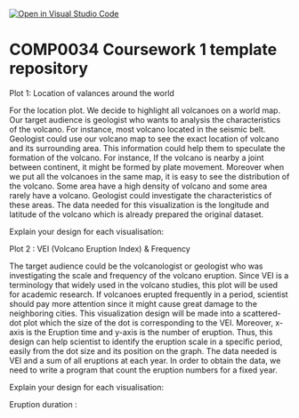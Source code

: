 [![Open in Visual Studio Code](https://classroom.github.com/assets/open-in-vscode-f059dc9a6f8d3a56e377f745f24479a46679e63a5d9fe6f495e02850cd0d8118.svg)](https://classroom.github.com/online_ide?assignment_repo_id=6689081&assignment_repo_type=AssignmentRepo)
# COMP0034 Coursework 1 template repository


Plot 1: Location of valances around the world

For the location plot. We decide to highlight all volcanoes on a world map. Our target
audience is geologist who wants to analysis the characteristics of the volcano. For
instance, most volcano located in the seismic belt. Geologist could use our volcano map to see the exact location of volcano and its surrounding area. This information could help them to speculate the formation of the volcano. For instance, If the volcano is nearby a joint between continent, it might be formed by plate movement. Moreover when we put all the volcanoes in the same map, it is easy to see the distribution of the volcano. Some area have a high density of volcano and some area rarely have a volcano. Geologist could investigate the characteristics of these areas.  The data needed for this visualization is the longitude and latitude of the volcano which is already prepared the original dataset.  

Explain your design for each visualisation: 


Plot 2 : VEI (Volcano Eruption Index) & Frequency 

The target audience could be the volcanologist or geologist who was investigating the scale and frequency of the volcano eruption. Since VEI is a terminology that widely used in the volcano studies, this plot will be used for academic research. If  volcanoes erupted frequently in a period, scientist should pay more attention since it might cause great damage to the neighboring cities. This visualization design will be made into a scattered-dot plot which the size of the dot is corresponding to the VEI. Moreover, x-axis is the Eruption time and y-axis is the number of eruption. Thus, this design can help scientist to identify the eruption scale in a specific period, easily from the dot size and its position on the graph. The data needed is VEI and a sum of all eruptions at each year. In order to obtain the data, we need to write a program that count the eruption numbers for a fixed year. 

Explain your design for each visualisation:


Eruption duration :

